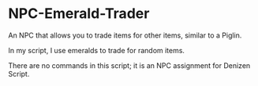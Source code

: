 # NPC-Emerald-Trader
An NPC that allows you to trade items for other items, similar to a Piglin.

In my script, I use emeralds to trade for random items.

There are no commands in this script; it is an NPC assignment for Denizen Script.
